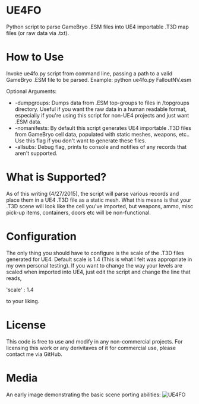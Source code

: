 # UE4FO
Python script to parse GameBryo .ESM files into UE4 importable .T3D map files (or raw data via .txt).

# How to Use
Invoke ue4fo.py script from command line, passing a path to a valid GameBryo .ESM file to be parsed.
Example: python ue4fo.py FalloutNV.esm

Optional Arguments:
* -dumpgroups: Dumps data from .ESM top-groups to files in /topgroups directory. Useful if you want the raw data in a human readable format, especially if you're using this script for non-UE4 projects and just want .ESM data.
* -nomanifests: By default this script generates UE4 importable .T3D files from GameBryo cell data, populated with static meshes, weapons, etc.. Use this flag if you don't want to generate these files.
* -allsubs: Debug flag, prints to console and notifies of any records that aren't supported.

# What is Supported?
As of this writing (4/27/2015), the script will parse various records and place them in a UE4 .T3D file as a static mesh. What this means is that your .T3D scene will look like the cell you've imported, but weapons, ammo, misc pick-up items, containers, doors etc will be non-functional.

# Configuration
The only thing you should have to configure is the scale of the .T3D files generated for UE4. Default scale is 1.4 (This is what I felt was appropriate in my own personal testing). If you want to change the way your levels are scaled when imported into UE4, just edit the script and change the line that reads,

'scale' : 1.4

to your liking.

# License
This code is free to use and modify in any non-commercial projects. For licensing this work or any derivitaves of it for commercial use, please contact me via GitHub.

# Media
An early image demonstrating the basic scene porting abilities:
![UE4FO](https://i.imgur.com/rjnlDgx.jpg)
